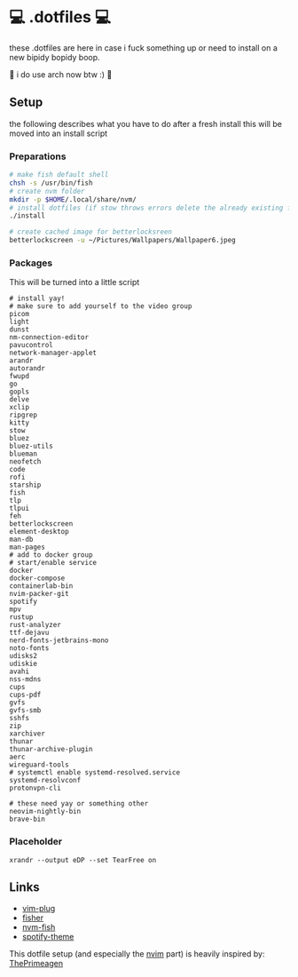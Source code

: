 # :computer: .dotfiles :computer:

these .dotfiles are here in case i fuck something up or need to install on a new bipidy bopidy boop.

:gem: i do use arch now btw :) :gem:

## Setup
the following describes what you have to do after a fresh install
this will be moved into an install script
### Preparations
```bash
# make fish default shell
chsh -s /usr/bin/fish
# create nvm folder
mkdir -p $HOME/.local/share/nvm/
# install dotfiles (if stow throws errors delete the already existing folders)
./install
```

```bash
# create cached image for betterlocksreen
betterlockscreen -u ~/Pictures/Wallpapers/Wallpaper6.jpeg
```

### Packages
This will be turned into a little script
```
# install yay!
# make sure to add yourself to the video group
picom
light
dunst
nm-connection-editor
pavucontrol
network-manager-applet
arandr
autorandr
fwupd
go
gopls
delve
xclip
ripgrep
kitty
stow
bluez
bluez-utils
blueman
neofetch
code
rofi
starship
fish
tlp
tlpui
feh
betterlockscreen
element-desktop
man-db
man-pages
# add to docker group
# start/enable service
docker
docker-compose
containerlab-bin
nvim-packer-git
spotify
mpv
rustup
rust-analyzer
ttf-dejavu
nerd-fonts-jetbrains-mono
noto-fonts
udisks2
udiskie
avahi
nss-mdns
cups
cups-pdf
gvfs
gvfs-smb
sshfs
zip
xarchiver
thunar
thunar-archive-plugin
aerc
wireguard-tools
# systemctl enable systemd-resolved.service
systemd-resolvconf
protonvpn-cli

# these need yay or something other
neovim-nightly-bin
brave-bin
```

### Placeholder
`xrandr --output eDP --set TearFree on`

## Links
- [vim-plug](https://github.com/junegunn/vim-plug)
- [fisher](https://github.com/jorgebucaran/fisher)
- [nvm-fish](https://github.com/jorgebucaran/nvm.fish)
- [spotify-theme](https://github.com/morpheusthewhite/spicetify-themes/tree/master/Sleek)

This dotfile setup (and especially the [nvim](https://github.com/neovim/neovim) part) is heavily inspired by: [ThePrimeagen](https://github.com/ThePrimeagen/.dotfiles)
